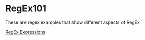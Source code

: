 # RegEx101
These are regex examples that show different aspects of RegEx

[RegEx Expressions](RegEx-Examples.md#regex-assertions-to-scrape-html-table)


